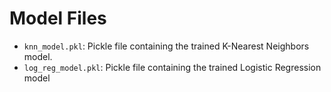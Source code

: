 # Model Files

- `knn_model.pkl`: Pickle file containing the trained K-Nearest Neighbors model.
- `log_reg_model.pkl`: Pickle file containing the trained Logistic Regression model
